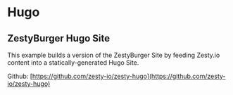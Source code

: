 # Hugo

## ZestyBurger Hugo Site

This example builds a version of the ZestyBurger Site by feeding Zesty.io content into a statically-generated Hugo Site.

Github: [https://github.com/zesty-io/zesty-hugo](https://github.com/zesty-io/zesty-hugo)

